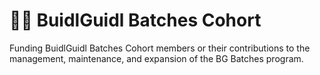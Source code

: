 # 🦸‍♀️ BuidlGuidl Batches Cohort

Funding BuidlGuidl Batches Cohort members or their contributions to the management, maintenance, and expansion of the BG Batches program.
